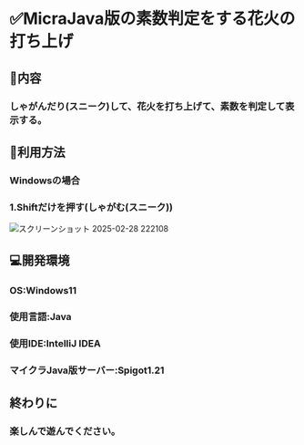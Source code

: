 # ✅MicraJava版の素数判定をする花火の打ち上げ


## 📌内容

### しゃがんだり(スニーク)して、花火を打ち上げて、素数を判定して表示する。



## 📝利用方法

### Windowsの場合

### 1.Shiftだけを押す(しゃがむ(スニーク))







![スクリーンショット 2025-02-28 222108](https://github.com/user-attachments/assets/d9c31338-a1a4-4b5e-a8e5-d871b7137fc1)










## 💻開発環境

### OS:Windows11

### 使用言語:Java

### 使用IDE:IntelliJ IDEA

### マイクラJava版サーバー:Spigot1.21



## 終わりに
### 楽しんで遊んでください。


